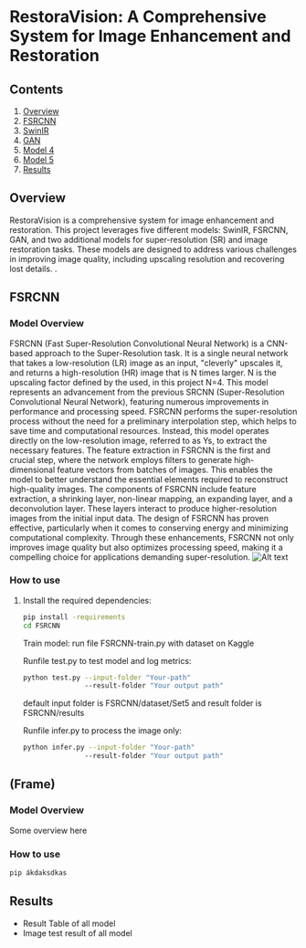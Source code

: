 # RestoraVision: A Comprehensive System for Image Enhancement and Restoration

## Contents
1. [Overview](#Overview)
2. [FSRCNN](#fsrcnn)
3. [SwinIR](#swinir)
4. [GAN](#gan)
5. [Model 4](#model-4)
6. [Model 5](#model-5)
7. [Results](#results)

## Overview
RestoraVision is a comprehensive system for image enhancement and restoration. This project leverages five different models: SwinIR, FSRCNN, GAN, and two additional models for super-resolution (SR) and image restoration tasks. These models are designed to address various challenges in improving image quality, including upscaling resolution and recovering lost details.
.

## FSRCNN
### Model Overview
FSRCNN (Fast Super-Resolution Convolutional Neural Network) is a CNN-based approach to the Super-Resolution task. It is a single neural network that takes a low-resolution (LR) image as an input, "cleverly" upscales it, and returns a high-resolution (HR) image that is N times larger. N is the upscaling factor defined by the used, in this project N=4. This model represents an advancement from the previous SRCNN (Super-Resolution Convolutional Neural Network), featuring numerous improvements in performance and processing speed. 
FSRCNN performs the super-resolution process without the need for a preliminary interpolation step, which helps to save time and computational resources. Instead, this model operates directly on the low-resolution image, referred to as Ys, to extract the necessary features.
The feature extraction in FSRCNN is the first and crucial step, where the network employs filters to generate high-dimensional feature vectors from batches of images. This enables the model to better understand the essential elements required to reconstruct high-quality images.
The components of FSRCNN include feature extraction, a shrinking layer, non-linear mapping, an expanding layer, and a deconvolution layer. These layers interact to produce higher-resolution images from the initial input data. The design of FSRCNN has proven effective, particularly when it comes to conserving energy and minimizing computational complexity.
Through these enhancements, FSRCNN not only improves image quality but also optimizes processing speed, making it a compelling choice for applications demanding super-resolution.
![Alt text](./FSRCNN/Report/FSRCNN.png)


### How to use
1. Install the required dependencies:
   ```bash
   pip install -requirements
   cd FSRCNN
   ```
   Train model: run file FSRCNN-train.py with dataset on Kaggle
   
   Runfile test.py to test model and log metrics:
   ```bash
   python test.py --input-folder "Your-path" 
                  --result-folder "Your output path"
   ```
   default input folder is FSRCNN/dataset/Set5 and result folder is FSRCNN/results

   Runfile infer.py to process the image only:
   ```bash
   python infer.py --input-folder "Your-path" 
                  --result-folder "Your output path"
   ```

 ## (Frame)
 ### Model Overview  
 Some overview here
 ### How to use
 ```bash
 pip ákdaksdkas
 ```

## Results
 - Result Table of all model
 - Image test result of all model



